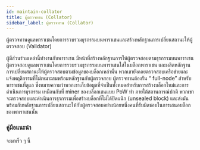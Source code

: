 ```yaml
---
id: maintain-collator
title: ผู้ตรวจทาน (Collator)
sidebar_label: ผู้ตรวจทาน (Collator)
---
```


ผู้ตรวจทานดูแลพาราเชนโดยการรวบรวมธุรกรรมบนพาราเชนและสร้างหลักฐานการเปลี่ยนสถานะให้ผู้ตรวจสอบ (Validator)

ผู้มีส่วนร่วมเหล่านี้ทำงานกับพาราเชน มีหน้าที่สร้างหลักฐานการให้ผู้ตรวจสอบตามธุรกรรมบนพาราเชน ผู้ตรวจสอบดูแลพาราเชนโดยการรวบรวมธุรกรรมบนพาราเชนใส่ในบล็อกพาราเชน และผลิตหลักฐานการเปลี่ยนสถานะให้ผู้ตรวจสอบตามข้อมูลของบล็อกเหล่านั้น พวกเขายังคอยตรวจสอบเครือข่ายและแจ้งพฤติกรรมที่ไม่เหมาะสมพร้อมหลักฐานกับผู้ตรวจสอบ ผู้ตรวจทานต้องรัน “ full-node” สำหรับพาราเชนที่ดูแล ซึ่งหมายความว่าพวกเขาเก็บข้อมูลที่จำเป็นทั้งหมดสำหรับการสร้างบล็อกใหม่และการดำเนินการธุรกรรม เหมือนกับที่ miner ของบล็อกเชนแบบ PoW ทำ ภายใต้สถานการณ์ปกติ พวกเขาจะตรวจสอบและดำเนินการธุรกรรมเพื่อสร้างบล็อกที่ไม่ได้ปิดผนึก (unsealed block) และส่งมันพร้อมกับหลักฐานการเปลี่ยนสถานะให้กับผู้ตรวจสอบอย่างน้อยหนึ่งคนที่รับผิดชอบในการเสนอบล็อกของพาเราเชนนั้น

### คู่มือแนะนำ

จะมาเร็ว ๆ นี้
